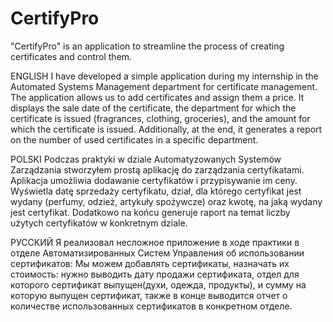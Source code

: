 # CertifyPro
"CertifyPro" is an application to streamline the process of creating certificates and control them. 

ENGLISH
I have developed a simple application during my internship in the Automated Systems Management department for certificate management. The application allows us to add certificates and assign them a price. It displays the sale date of the certificate, the department for which the certificate is issued (fragrances, clothing, groceries), and the amount for which the certificate is issued. Additionally, at the end, it generates a report on the number of used certificates in a specific department.

POLSKI
Podczas praktyki w dziale Automatyzowanych Systemów Zarządzania stworzyłem prostą aplikację do zarządzania certyfikatami. Aplikacja umożliwia dodawanie certyfikatów i przypisywanie im ceny. Wyświetla datę sprzedaży certyfikatu, dział, dla którego certyfikat jest wydany (perfumy, odzież, artykuły spożywcze) oraz kwotę, na jaką wydany jest certyfikat. Dodatkowo na końcu generuje raport na temat liczby użytych certyfikatów w konkretnym dziale.

РУССКИЙ
Я реализовал несложное приложение в ходе практики в отделе Автоматизированных Систем Управления об использовании сертификатов:
Мы можем добавлять сертификаты, назначать их стоимость: нужно выводить дату продажи сертификата, отдел для которого сертификат выпущен(духи, одежда, продукты), и сумму на которую выпущен сертификат, также в конце выводится отчет о количестве использованных сертификатов в конкретном отделе. 
